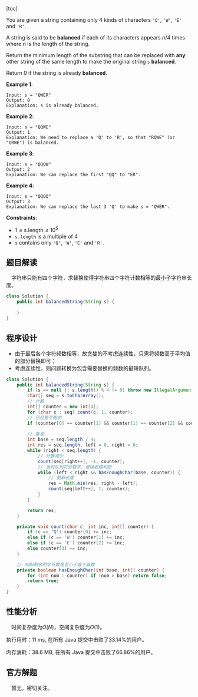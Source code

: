 [toc]

You are given a string containing only 4 kinds of characters `'Q'`, `'W'`, `'E'` and `'R'`.

A string is said to be **balanced** if each of its characters appears $n/4$ times where $n$ is the length of the string.

Return the minimum length of the substring that can be replaced with **any** other string of the same length to make the original string `s` **balanced**.

Return $0$ if the string is already **balanced**.

 

**Example 1**:

```
Input: s = "QWER"
Output: 0
Explanation: s is already balanced.
```

**Example 2**:

```
Input: s = "QQWE"
Output: 1
Explanation: We need to replace a 'Q' to 'R', so that "RQWE" (or "QRWE") is balanced.
```

**Example 3**:

```
Input: s = "QQQW"
Output: 2
Explanation: We can replace the first "QQ" to "ER". 
```

**Example 4**:

```
Input: s = "QQQQ"
Output: 3
Explanation: We can replace the last 3 'Q' to make s = "QWER".
```



**Constraints**:

* $1 \le \text{s.length} \le 10^5$
* `s.length` is a multiple of $4$
* `s` contains only `'Q'`, `'W'`, `'E'` and `'R'`.



## 题目解读

&emsp;字符串只能有四个字符，求替换使得字符串四个字符计数相等的最小子字符串长度。

```java
class Solution {
    public int balancedString(String s) {
        
    }
}
```

## 程序设计

* 由于最后各个字符频数相等，故贪婪的不考虑连续性，只需将频数高于平均值的部分替换即可；
* 考虑连续性，则问题转换为包含需要替换的频数的最短队列。

```java
class Solution {
    public int balancedString(String s) {
        if (s == null || s.length() % 4 != 0) throw new IllegalArgumentException("invalid param");
        char[] seq = s.toCharArray();
        // 计数
        int[] counter = new int[4];
        for (char c : seq) count(c, 1, counter);
        // 已经是平衡的
        if (counter[0] == counter[1] && counter[1] == counter[2] && counter[2] == counter[3]) return 0;
        
        // 基准
        int base = seq.length / 4;
        int res = seq.length, left = 0, right = 0;
        while (right < seq.length) {
            // 计数减少
            count(seq[right++], -1, counter);
            // 当前队列符合要求，继续收缩判断
            while (left < right && hasEnoughChar(base, counter)) {
                // 更新长度
                res = Math.min(res, right - left);
                count(seq[left++], 1, counter);
            }
        }

        return res;
    }

    private void count(char c, int inc, int[] counter) {
        if (c == 'Q') counter[0] += inc;
        else if (c == 'W') counter[1] += inc;
        else if (c == 'E') counter[2] += inc;
        else counter[3] += inc;
    }

    // 判断剩余的字符数是否小于等于基数
    private boolean hasEnoughChar(int base, int[] counter) {
        for (int num : counter) if (num > base) return false;
        return true;
    }
}
```

## 性能分析

&emsp;时间复杂度为$O(N)$，空间复杂度为$O(1)$。

执行用时：11 ms, 在所有 Java 提交中击败了33.14%的用户。

内存消耗：38.6 MB, 在所有 Java 提交中击败了66.86%的用户。

## 官方解题

&emsp;暂无，密切关注。
